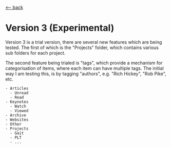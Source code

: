 <title>Bookmarking v3</title>

[\<-- back](../)

# Version 3 (Experimental)

Version 3 is a trial version, there are several new features which are
being tested. The first of which is the "Projects" folder, which
contains various sub folders for each project.

The second feature being trialed is "tags", which provide a mechanism
for categorisation of items, where each item can have multiple
tags. The initial way I am testing this, is by tagging "authors",
e.g. "Rich Hickey", "Rob Pike", etc.

<!--
# Tags vs naming conventions?

# Issues with tags since they only work in Firefox (but not on Firefox
# for Android)
-->

```
- Articles
  - Unread
  - Read
- Keynotes
  - Watch
  - Viewed
- Archive
- Websites
- Other
- Projects
  - Gait
  - PLT
  - ...
```
